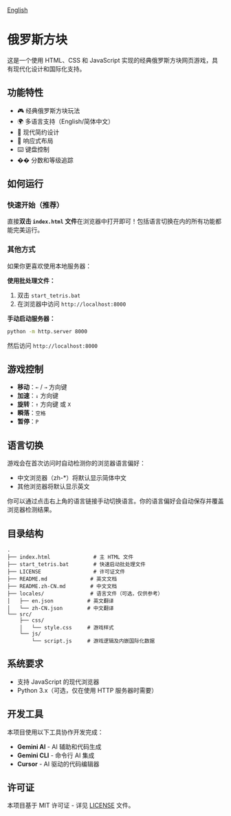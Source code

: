 [English](README.md)

# 俄罗斯方块

这是一个使用 HTML、CSS 和 JavaScript 实现的经典俄罗斯方块网页游戏，具有现代化设计和国际化支持。

## 功能特性

- 🎮 经典俄罗斯方块玩法
- 🌍 多语言支持（English/简体中文）
- 🎨 现代简约设计
- 📱 响应式布局
- ⌨️ 键盘控制
- �� 分数和等级追踪

## 如何运行

### 快速开始（推荐）
直接**双击 `index.html` 文件**在浏览器中打开即可！包括语言切换在内的所有功能都能完美运行。

### 其他方式
如果你更喜欢使用本地服务器：

**使用批处理文件：**
1. 双击 `start_tetris.bat`
2. 在浏览器中访问 `http://localhost:8000`

**手动启动服务器：**
```bash
python -m http.server 8000
```
然后访问 `http://localhost:8000`

## 游戏控制

- **移动**：`←` / `→` 方向键
- **加速**：`↓` 方向键
- **旋转**：`↑` 方向键 或 `X`
- **瞬落**：`空格`
- **暂停**：`P`

## 语言切换

游戏会在首次访问时自动检测你的浏览器语言偏好：
- 中文浏览器（zh-*）将默认显示简体中文
- 其他浏览器将默认显示英文

你可以通过点击右上角的语言链接手动切换语言。你的语言偏好会自动保存并覆盖浏览器检测结果。

## 目录结构

```
.
├── index.html              # 主 HTML 文件
├── start_tetris.bat        # 快速启动批处理文件
├── LICENSE                 # 许可证文件
├── README.md              # 英文文档
├── README.zh-CN.md        # 中文文档
├── locales/               # 语言文件（可选，仅供参考）
│   ├── en.json           # 英文翻译
│   └── zh-CN.json        # 中文翻译
└── src/
    ├── css/
    │   └── style.css     # 游戏样式
    └── js/
        └── script.js     # 游戏逻辑及内嵌国际化数据
```

## 系统要求

- 支持 JavaScript 的现代浏览器
- Python 3.x（可选，仅在使用 HTTP 服务器时需要）

## 开发工具

本项目使用以下工具协作开发完成：
- **Gemini AI** - AI 辅助和代码生成
- **Gemini CLI** - 命令行 AI 集成
- **Cursor** - AI 驱动的代码编辑器

## 许可证

本项目基于 MIT 许可证 - 详见 [LICENSE](LICENSE) 文件。
